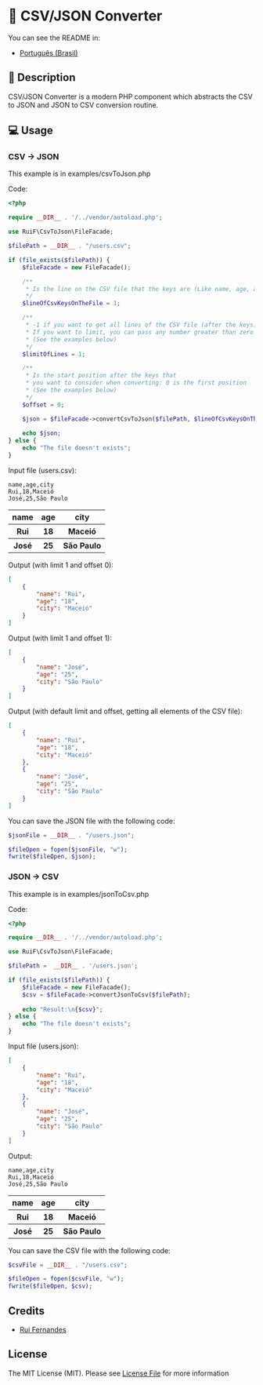 # 🔄 CSV/JSON Converter
You can see the README in:
- [Português (Brasil)](https://github.com/ruifernandees/csv-json-converter/blob/main/README.pt-br.md)

## 📄 Description
<p>CSV/JSON Converter is a modern PHP component which abstracts the CSV to JSON and JSON to CSV conversion routine.</p>

## 💻 Usage
### CSV -> JSON
<p>This example is in examples/csvToJson.php</p>

Code:
```php
<?php

require __DIR__ . '/../vendor/autoload.php';

use RuiF\CsvToJson\FileFacade;

$filePath = __DIR__ . "/users.csv";

if (file_exists($filePath)) {
    $fileFacade = new FileFacade();

    /**
     * Is the line on the CSV file that the keys are (Like name, age, and city)
     */
    $lineOfCsvKeysOnTheFile = 1;

    /**
     * -1 if you want to get all lines of the CSV file (after the keys). 
     * If you want to limit, you can pass any number greater than zero
     * (See the examples below)
     */
    $limitOfLines = 1;

    /**
     * Is the start position after the keys that 
     * you want to consider when converting: 0 is the first position
     * (See the examples below)
     */
    $offset = 0;

    $json = $fileFacade->convertCsvToJson($filePath, $lineOfCsvKeysOnTheFile, $limitOfLines, $offset);
    
    echo $json;
} else {
    echo "The file doesn't exists";
}
```

Input file (users.csv):
```csv
name,age,city
Rui,18,Maceió
José,25,São Paulo
```
<table>
    <tr>
        <th>name</th>
        <th>age</th>
        <th>city</th>
    </tr>
    <tr>
        <th>Rui</th>
        <th>18</th>
        <th>Maceió</th>
    </tr>
    <tr>
        <th>José</th>
        <th>25</th>
        <th>São Paulo</th>
    </tr>
</table>

Output (with limit 1 and offset 0): 
```json
[
    {
        "name": "Rui",
        "age": "18",
        "city": "Maceió"
    }
]
```

Output (with limit 1 and offset 1): 
```json
[
    {
        "name": "José",
        "age": "25",
        "city": "São Paulo"
    }
]
```

Output (with default limit and offset, getting all elements of the CSV file): 
```json
[
    {
        "name": "Rui",
        "age": "18",
        "city": "Maceió"
    },
    {
        "name": "José",
        "age": "25",
        "city": "São Paulo"
    }
]
```

<p>You can save the JSON file with the following code:</p>

```php
$jsonFile = __DIR__ . "/users.json";

$fileOpen = fopen($jsonFile, "w");
fwrite($fileOpen, $json);
```

### JSON -> CSV
<p>This example is in examples/jsonToCsv.php</p>

Code:
```php
<?php

require __DIR__ . '/../vendor/autoload.php';

use RuiF\CsvToJson\FileFacade;

$filePath =  __DIR__ . '/users.json';

if (file_exists($filePath)) {
    $fileFacade = new FileFacade();
    $csv = $fileFacade->convertJsonToCsv($filePath);
    
    echo "Result:\n{$csv}";
} else {
    echo "The file doesn't exists";
}
```

Input file (users.json):
```json
[
    {
        "name": "Rui",
        "age": "18",
        "city": "Maceió"
    },
    {
        "name": "José",
        "age": "25",
        "city": "São Paulo"
    }
]
```

Output:
```csv
name,age,city
Rui,18,Maceió
José,25,São Paulo
```

<table>
    <tr>
        <th>name</th>
        <th>age</th>
        <th>city</th>
    </tr>
    <tr>
        <th>Rui</th>
        <th>18</th>
        <th>Maceió</th>
    </tr>
    <tr>
        <th>José</th>
        <th>25</th>
        <th>São Paulo</th>
    </tr>
</table>

<p>You can save the CSV file with the following code:</p>

```php
$csvFile = __DIR__ . "/users.csv";

$fileOpen = fopen($csvFile, "w");
fwrite($fileOpen, $csv);
```

## Credits
- [Rui Fernandes](https://github.com/ruifernandees)

## License
The MIT License (MIT). Please see [License File](https://github.com/ruifernandees/csv-json-converter/blob/main/LICENSE) for more information